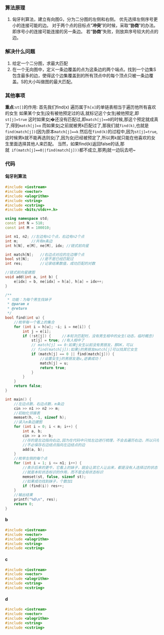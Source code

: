 ### 算法原理
1. 匈牙利算法，建立有向图G，分为二分图的左侧和右侧。 优先选择左侧序号更小的连接可能的边。 对于两个点的目标点“**冲突**”的时候，采取“**协商**”的办法。 即序号小的连接可能连接的另一条边。 若“**协商**”失败，则放弃序号较大的点的边。

### 解决什么问题
1. 给定一个二分图，求最大匹配
2. 在一个无向图中，定义一条边覆盖的点为这条边的两个端点。找到一个边集S包含最多的边，使得这个边集覆盖到的所有顶点中的每个顶点只被一条边覆盖。S的大小叫做图的最大匹配。

### 其他事项
**重点**:`st[]`的作用:
首先我们find(x) 遍历属于`h[x]`的单链表相当于遍历他所有喜欢的女生
如果某个女生j没有被他预定过的话,就标记这个女生j被他预定,即`st[j]=true`
这时如果女j�还没有匹配过,即`match[j]==0`的时候,那这个预定就成真了,得到`match[j]=x`
而如果女j之前就被男k匹配过了,那我们就`find(k)`,也就是`find(match[j])`(因为原本`match[j]==k`
然后在`find(k)`的过程中,因为`st[j]=true`,这时候男k就不能再选则女j了,因为女j已经被预定了,所以男k就只能在他喜欢的女生里面选择其他人来匹配。
当然，如果find(k)返回false的话,那就` if(match[j]==0||find(match[j]))`都不成立,那男j就一边玩去吧~

### 代码
#### 匈牙利算法

```C++
#include <iostream>
#include <vector>
#include <alogrithm>
#include <string>
#include <cstring>
#include <bits/stdc++.h>

using namespace std;
const int N = 510;
const int M = 100010;

int n1, n2; //左边有n1个点，右边有n2个点
int m;      //共有m条边
int h[N], e[M], ne[M], idx; //链式前向星

int match[N];   //右边点对应的左边哪个点
bool st[N];     //是不是已经匹配过
int res;        //记录结果数值，成功匹配的对数

//链式前向星建图
void add(int a, int b) {
    e[idx] = b, ne[idx] = h[a], h[a] = idx++;
}

/**
 * 功能：为每个男生找妹子
 * @param x
 * @return
 */
bool find(int u) {
    //枚举每一个看上的集合
    for (int i = h[u]; ~i; i = ne[i]) {
        int j = e[i];
        if (!st[j]) {     //本轮次匹配时，没有男生相中的女生(动态，临时概念)
            st[j] = true; //有人相中了
            // match[j] == 0:如果j女生以前没有男朋友，那OK，可以
            // find(match[j]):如果j的男朋友match[j]可以找其它女生
            if (match[j] == 0 || find(match[j])) {
                //设置女生j的男朋友是u,逆袭成功！
                match[j] = u;
                return true;
            }
        }
    }
    return false;
}

int main() {
    //左边点数，右边点数，m条边
    cin >> n1 >> n2 >> m;
    //初始化邻接表
    memset(h, -1, sizeof h);
    //读入m条边建图
    for (int i = 0; i < m; i++) {
        int a, b;
        cin >> a >> b;
        //存的是左边指向右边,因为在代码中只找左边进行梳理，不会去遍历右边，所以只存一边
        //不必保存右边结点指向左边结点的边
        add(a, b);
    }
    //枚举左侧的每个点
    for (int i = 1; i <= n1; i++) {
        //表示后来的更牛，它看上的妹子，就会让其它人让出来，都是没有人选择过的状态！
        //就是本轮状态标识的作用，而不是全局状态标识
        memset(st, false, sizeof st);
        //如果成功找到妹子，个数加1
        if (find(i)) res++;
    }
    //输出结果
    printf("%d\n", res);
    return 0;
}


```

#### b

```cpp
#include <iostream>
#include <vector>
#include <alogrithm>
#include <string>
#include <cstring>
```

#### c
```c++
#include <iostream>
#include <vector>
#include <alogrithm>
#include <string>
#include <cstring>
```

#### d
```c++
#include <iostream>
#include <vector>
#include <alogrithm>
#include <string>
#include <cstring>

```





